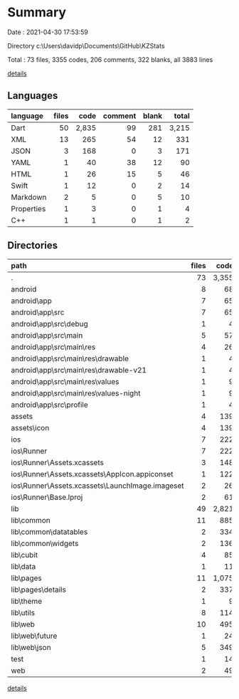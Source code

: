 # Summary

Date : 2021-04-30 17:53:59

Directory c:\Users\davidp\Documents\GitHub\KZStats

Total : 73 files,  3355 codes, 206 comments, 322 blanks, all 3883 lines

[details](details.md)

## Languages
| language | files | code | comment | blank | total |
| :--- | ---: | ---: | ---: | ---: | ---: |
| Dart | 50 | 2,835 | 99 | 281 | 3,215 |
| XML | 13 | 265 | 54 | 12 | 331 |
| JSON | 3 | 168 | 0 | 3 | 171 |
| YAML | 1 | 40 | 38 | 12 | 90 |
| HTML | 1 | 26 | 15 | 5 | 46 |
| Swift | 1 | 12 | 0 | 2 | 14 |
| Markdown | 2 | 5 | 0 | 5 | 10 |
| Properties | 1 | 3 | 0 | 1 | 4 |
| C++ | 1 | 1 | 0 | 1 | 2 |

## Directories
| path | files | code | comment | blank | total |
| :--- | ---: | ---: | ---: | ---: | ---: |
| . | 73 | 3,355 | 206 | 322 | 3,883 |
| android | 8 | 68 | 49 | 10 | 127 |
| android\app | 7 | 65 | 49 | 9 | 123 |
| android\app\src | 7 | 65 | 49 | 9 | 123 |
| android\app\src\debug | 1 | 4 | 3 | 1 | 8 |
| android\app\src\main | 5 | 57 | 43 | 7 | 107 |
| android\app\src\main\res | 4 | 26 | 32 | 6 | 64 |
| android\app\src\main\res\drawable | 1 | 4 | 7 | 2 | 13 |
| android\app\src\main\res\drawable-v21 | 1 | 4 | 7 | 2 | 13 |
| android\app\src\main\res\values | 1 | 9 | 9 | 1 | 19 |
| android\app\src\main\res\values-night | 1 | 9 | 9 | 1 | 19 |
| android\app\src\profile | 1 | 4 | 3 | 1 | 8 |
| assets | 4 | 139 | 3 | 1 | 143 |
| assets\icon | 4 | 139 | 3 | 1 | 143 |
| ios | 7 | 222 | 2 | 9 | 233 |
| ios\Runner | 7 | 222 | 2 | 9 | 233 |
| ios\Runner\Assets.xcassets | 3 | 148 | 0 | 4 | 152 |
| ios\Runner\Assets.xcassets\AppIcon.appiconset | 1 | 122 | 0 | 1 | 123 |
| ios\Runner\Assets.xcassets\LaunchImage.imageset | 2 | 26 | 0 | 3 | 29 |
| ios\Runner\Base.lproj | 2 | 61 | 2 | 2 | 65 |
| lib | 49 | 2,821 | 89 | 274 | 3,184 |
| lib\common | 11 | 885 | 6 | 82 | 973 |
| lib\common\datatables | 2 | 334 | 0 | 35 | 369 |
| lib\common\widgets | 2 | 136 | 0 | 12 | 148 |
| lib\cubit | 4 | 85 | 1 | 27 | 113 |
| lib\data | 1 | 11 | 0 | 6 | 17 |
| lib\pages | 11 | 1,075 | 24 | 64 | 1,163 |
| lib\pages\details | 2 | 337 | 8 | 16 | 361 |
| lib\theme | 1 | 9 | 0 | 2 | 11 |
| lib\utils | 8 | 114 | 2 | 24 | 140 |
| lib\web | 10 | 495 | 51 | 53 | 599 |
| lib\web\future | 1 | 24 | 1 | 2 | 27 |
| lib\web\json | 5 | 349 | 12 | 37 | 398 |
| test | 1 | 14 | 10 | 7 | 31 |
| web | 2 | 49 | 15 | 6 | 70 |

[details](details.md)